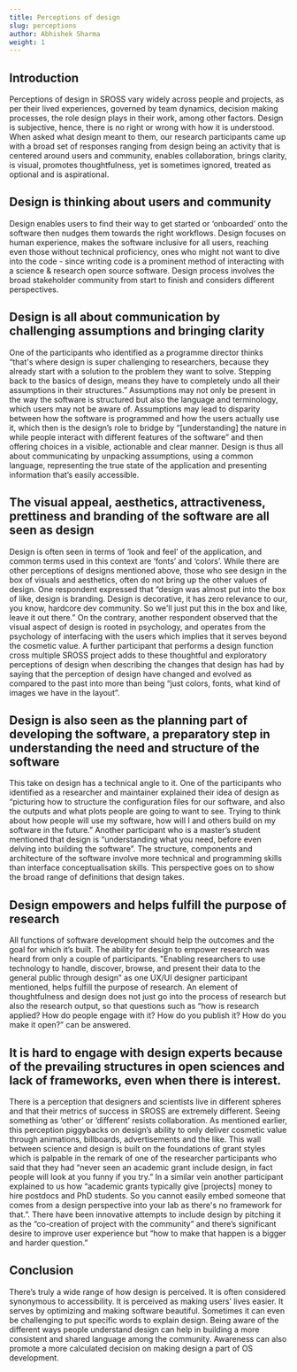 ```yaml
---
title: Perceptions of design
slug: perceptions
author: Abhishek Sharma
weight: 1
---
```

## Introduction

Perceptions of design in SROSS vary widely across people and projects, as per their lived experiences, governed by team dynamics, decision making processes, the role design plays in their work, among other factors. Design is subjective, hence, there is no right or wrong with how it is understood. When asked what design meant to them, our research participants came up with a broad set of responses ranging from design being an activity that is centered around users and community, enables collaboration, brings clarity, is visual, promotes thoughtfulness, yet is sometimes ignored, treated as optional and is aspirational.

## Design is thinking about users and community

Design enables users to find their way to get started or ‘onboarded’ onto the software then nudges them towards the right workflows. Design focuses on human experience, makes the software inclusive for all users, reaching even those without technical proficiency, ones who might not want to dive into the code - since writing code is a prominent method of interacting with a science & research open source software. Design process involves the broad stakeholder community from start to finish and considers different perspectives.

## Design is all about communication by challenging assumptions and bringing clarity

One of the participants who identified as a programme director thinks “that's where design is super challenging to researchers, because they already start with a solution to the problem they want to solve. Stepping back to the basics of design, means they have to completely undo all their assumptions in their structures.” Assumptions may not only be present in the way the software is structured but also the language and terminology, which users may not be aware of. Assumptions may lead to disparity between how the software is programmed and how the users actually use it, which then is the design’s role to bridge by “\[understanding] the nature in while people interact with different features of the software” and then offering choices in a visible, actionable and clear manner. Design is thus all about communicating by unpacking assumptions, using a common language, representing the true state of the application and presenting information that’s easily accessible.

## The visual appeal, aesthetics, attractiveness, prettiness and branding of the software are all seen as design

Design is often seen in terms of ‘look and feel’ of the application, and common terms used in this context are ‘fonts’ and ‘colors’. While there are other perceptions of designs mentioned above, those who see design in the box of visuals and aesthetics, often do not bring up the other values of design. One respondent expressed that “design was almost put into the box of like, design is branding. Design is decorative, it has zero relevance to our, you know, hardcore dev community. So we'll just put this in the box and like, leave it out there.” On the contrary, another respondent observed that the visual aspect of design is rooted in psychology, and operates from the psychology of interfacing with the users which implies that it serves beyond the cosmetic value. A further participant that performs a design function cross multiple SROSS project adds to these thoughtful and exploratory perceptions of design when describing the changes that design has had by saying that the perception of design have changed and evolved as compared to the past into more than being “just colors, fonts, what kind of images we have in the layout”.

## Design is also seen as the planning part of developing the software, a preparatory step in understanding the need and structure of the software

This take on design has a technical angle to it. One of the participants who identified as a researcher and maintainer explained their idea of design as “picturing how to structure the configuration files for our software, and also the outputs and what plots people are going to want to see. Trying to think about how people will use my software, how will I and others build on my software in the future.” Another participant who is a master’s student mentioned that design is “understanding what you need, before even delving into building the software”. The structure, components and architecture of the software involve more technical and programming skills than interface conceptualisation skills. This perspective goes on to show the broad range of definitions that design takes.

## Design empowers and helps fulfill the purpose of research

All functions of software development should help the outcomes and the goal for which it’s built. The ability for design to empower research was heard from only a couple of participants. "Enabling researchers to use technology to handle, discover, browse, and present their data to the general public through design” as one UX/UI designer participant mentioned, helps fulfill the purpose of research. An element of thoughtfulness and design does not just go into the process of research but also the research output, so that questions such as “how is research applied? How do people engage with it? How do you publish it? How do you make it open?” can be answered.

## It is hard to engage with design experts because of the prevailing structures in open sciences and lack of frameworks, even when there is interest. 

There is a perception that designers and scientists live in different spheres and that their metrics of success in SROSS are extremely different. Seeing something as ‘other’ or ‘different’ resists collaboration. As mentioned earlier, this perception piggybacks on design’s ability to only deliver cosmetic value through animations, billboards, advertisements and the like. This wall between science and design is built on the foundations of grant styles which is palpable in the remark of one of the researcher participants who said that they had “never seen an academic grant include design, in fact people will look at you funny if you try.” In a similar vein another participant explained to us how “academic grants typically give \[projects] money to hire postdocs and PhD students. So you cannot easily embed someone that comes from a design perspective into your lab as there's no framework for that.”. There have been innovative attempts to include design by pitching it as the “co-creation of project with the community” and there’s significant desire to improve user experience but “how to make that happen is a bigger and harder question.”

## Conclusion

There’s truly a wide range of how design is perceived. It is often considered synonymous to accessibility. It is perceived as making users’ lives easier. It serves by optimizing and making software beautiful. Sometimes it can even be challenging to put specific words to explain design. Being aware of the different ways people understand design can help in building a more consistent and shared language among the community. Awareness can also promote a more calculated decision on making design a part of OS development.
